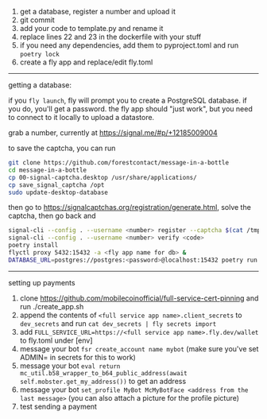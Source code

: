 1. get a database, register a number and upload it
2. git commit
3. add your code to template.py and rename it
4. replace lines 22 and 23 in the dockerfile with your stuff
5. if you need any dependencies, add them to pyproject.toml and run `poetry lock` 
5. create a fly app and replace/edit fly.toml


---


getting a database:

if you `fly launch`, fly will prompt you to create a PostgreSQL database. if you do, you'll get a password. the fly app should "just work", but you need to connect to it locally to upload a datastore.

grab a number, currently at <https://signal.me/#p/+12185009004>

to save the captcha, you can run 

```bash
git clone https://github.com/forestcontact/message-in-a-bottle
cd message-in-a-bottle
cp 00-signal-captcha.desktop /usr/share/applications/
cp save_signal_captcha /opt
sudo update-desktop-database
```

then go to <https://signalcaptchas.org/registration/generate.html>, solve the captcha, then go back and

```bash
signal-cli --config . --username <number> register --captcha $(cat /tmp/captcha)`
signal-cli --config . --username <number> verify <code>
poetry install 
flyctl proxy 5432:15432 -a <fly app name for db> &
DATABASE_URL=postgres://postgres:<password>@localhost:15432 poetry run python -m forest.datastore upload --path . "testbot9000"
```

---

setting up payments

1. clone https://github.com/mobilecoinofficial/full-service-cert-pinning and run ./create_app.sh
2. append the contents of `<full service app name>.client_secrets` to `dev_secrets` and run `cat dev_secrets | fly secrets import`
3. add `FULL_SERVICE_URL=https://<full service app name>.fly.dev/wallet` to fly.toml under [env]
4. message your bot `fsr create_account name mybot` (make sure you've set ADMIN=<your number> in secrets for this to work)
5. message your bot `eval return mc_util.b58_wrapper_to_b64_public_address(await self.mobster.get_my_address())` to get an address 
6. message your bot `set_profile MyBot McMyBotFace <address from the last message>` (you can also attach a picture for the profile picture)
7. test sending a payment


